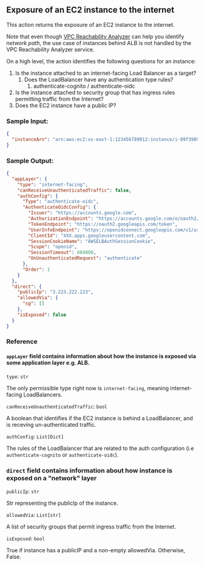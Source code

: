 ## Exposure of an EC2 instance to the internet

This action returns the exposure of an EC2 instance to the internet.

Note that even though [VPC Reachability Analyzer](https://docs.aws.amazon.com/vpc/latest/reachability/what-is-reachability-analyzer.html) can help you identify _network path_, the use case of instances behind ALB is not handled by the VPC Reachability Analyzer service.

On a high level, the action identifies the following questions for an instance:

1. Is the instance attached to an internet-facing Load Balancer as a target?
   1. Does the LoadBalancer have any authentication type rules?
      1. authenticate-cognito / authenticate-oidc
1. Is the instance attached to security group that has ingress rules permitting traffic from the Internet?
1. Does the EC2 instance have a public IP?

### Sample Input:

```json
{
  "instanceArn": "arn:aws:ec2:us-east-1:123456789012:instance/i-09f3989e7c911111"
}
```

### Sample Output:

```json
{
  "appLayer": {
    "type": "internet-facing",
    "canReceiveUnauthenticatedTraffic": false,
    "authConfig": {
      "Type": "authenticate-oidc",
      "AuthenticateOidcConfig": {
        "Issuer": "https://accounts.google.com",
        "AuthorizationEndpoint": "https://accounts.google.com/o/oauth2/v2/auth",
        "TokenEndpoint": "https://oauth2.googleapis.com/token",
        "UserInfoEndpoint": "https://openidconnect.googleapis.com/v1/userinfo",
        "ClientId": "XXX.apps.googleusercontent.com",
        "SessionCookieName": "AWSELBAuthSessionCookie",
        "Scope": "openid",
        "SessionTimeout": 604800,
        "OnUnauthenticatedRequest": "authenticate"
      },
      "Order": 1
    }
  },
  "direct": {
    "publicIp": "3.223.222.223",
    "allowedVia": {
      "sg": []
    },
    "isExposed": false
  }
}
```

### Reference

#### `appLayer` field contains information about how the instance is exposed via some application layer e.g. ALB.

`type`: `str`

The only permissible type right now is `internet-facing`, meaning internet-facing LoadBalancers.

`canReceiveUnauthenticatedTraffic`: `bool`

A boolean that identifies if the EC2 instance is behind a LoadBalancer, and is receving un-authenticated traffic.

`authConfig`: `List[Dict]`

The rules of the LoadBalancer that are related to the auth configuration (i.e `authenticate-cognito` or
`authenticate-oidc`).

### `direct` field contains information about how instance is exposed on a "network" layer

`publicIp`: `str`

Str representing the publicIp of the instance.

`allowedVia`: `List[str]`

A list of security groups that permit ingress traffic from the Internet.

`isExposed`: `bool`

True if instance has a publicIP and a non-empty allowedVia. Otherwise, False.
